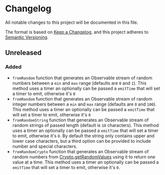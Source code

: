 # Changelog

All notable changes to this project will be documented in this file.

The format is based on [Keep a Changelog](https://keepachangelog.com/en/1.0.0/),
and this project adheres to [Semantic Versioning](https://semver.org/spec/v2.0.0.html).

## Unreleased

### Added

- `fromRandom` function that generates an Observable stream of random numbers between a `min` and `max` range (defaults are `0` and `1`). This method
  uses a timer an optionally can be passed a `emitTime` that will set a timer to emit, otherwise it's `0`
- `fromRandom` function that generates an Observable stream of random integer numbers between a `min` and `max` range (defaults are `0` and `100`). This method
  uses a timer an optionally can be passed a `emitTime` that will set a timer to emit, otherwise it's `0`
- `fromRandomString` function that generates an Observable stream of random strings of passed length (default is `10` characters). This method
  uses a timer an optionally can be passed a `emitTime` that will set a timer to emit, otherwise it's `0`. By default the string only contains upper and lower case
  characters, but a third option can be provided to include number and special characters.
- `fromRandomCrypto` function that generates an Observable stream of random numbers from [Crypto.getRandomValues](https://developer.mozilla.org/en-US/docs/Web/API/Crypto/getRandomValues) using
  it to return one value at a time. This method uses a timer an optionally can be passed a `emitTime` that will set a timer to emit, otherwise it's `0`.
